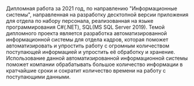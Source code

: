 Дипломная работа за 2021 год, по направлению "Информационные системы", направленная на разработку десктопной версии приложения для отдела по набору персонала, реализованная на языке программирования C#(.NET), SQL(MS SQL Server 2019).
Темой дипломного проекта является разработка автоматизированной информационной системы для отдела кадров, которая поможет автоматизировать и упростить работу с огромным количеством поступающей информацией и упростить её обработку и хранение. Использование данной автоматизированной информационной системы поможет компании обрабатывать большое количество информации в кратчайшие сроки и сократит количество времени на работу с поступающими данными.
